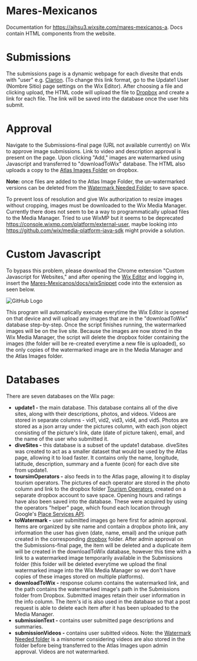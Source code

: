 # Mares-Mexicanos
Documentation for https://ajhsu3.wixsite.com/mares-mexicanos-a. Docs contain HTML components from the website.

# Submissions
The submissions page is a dynamic webpage for each divesite that ends with "user" e.g. [Clarion](
https://ajhsu3.wixsite.com/mares-mexicanos-a/update1/CLARION/user). (To change this link format, go to the Update1 User (Nombre Sitio) page settings on the Wix Editor). 
After choosing a file and clicking upload, the HTML code will upload the file to [Dropbox](https://www.dropbox.com/sh/wuzzxg4scugdczp/AABxXF0yRyzLp2CPfNA2Rg6Qa?dl=0) and create a link for each file. The link will be saved into the database once the user hits submit.

# Approval
Navigate to the Submissions-final page (URL not available currently) on Wix to approve image submissions. Link to video and description approval is present on the page. Upon clicking "Add," images are watermarked using Javascript and transferred to "downloadToWix" database. The HTML also uploads a copy to the [Atlas Images Folder](https://www.dropbox.com/sh/58l5ubjgp9v80pl/AAD5TSWpV60rpa6pdXAq8gvAa?dl=0) on dropbox. 

**Note:** once files are added to the Atlas Image Folder, the un-watermarked versions can be deleted from the [Watermark Needed Folder](https://www.dropbox.com/sh/wuzzxg4scugdczp/AABxXF0yRyzLp2CPfNA2Rg6Qa?dl=0) to save space.

To prevent loss of resolution and give Wix authorization to resize images without cropping, images must be downloaded to the Wix Media Manager. Currently there does not seem to be a way to programmatically upload files to the Media Manager. Tried to use WixMP but it seems to be deprecated https://console.wixmp.com/platform/external-user, maybe looking into https://github.com/wix/media-platform-java-sdk might provide a solution. 

# Custom Javascript
To bypass this problem, please download the Chrome extension "Custom Javascript for Websites," and after opening the [Wix Editor]( https://editor.wix.com/html/editor/web/renderer/edit/21569840-025d-43de-8b03-a334c8b939b0?metaSiteId=dac2ffff-65c3-4efe-b08c-af143a2fc025&editorSessionId=de3608d2-6017-47fa-ba34-53308d3954aa&referralInfo=dashboard) and logging in, insert the [Mares-Mexicanos/docs/wixSnippet](https://raw.githubusercontent.com/wjc011/Mares-Mexicanos/master/docs/wixSnippet.js) code into the extension as seen below. 

![GitHub Logo](https://www.dropbox.com/s/6dgo1pc4kqgew7b/69980026_934934786845855_4816457028169891840_n.png?raw=1)

This program will automatically execute everytime the Wix Editor is opened on that device and will upload any images that are in the "downloadToWix" database step-by-step. Once the script finishes running, the watermarked images will be on the live site. Because the images are now stored in the Wix Media Manager, the script will delete the dropbox folder containing the images (the folder will be re-created everytime a new file is uploaded), so the only copies of the watermarked image are in the Media Manager and the Atlas Images folder.

# Databases
There are seven databases on the Wix page:
* **update1 -** the main database. This database contains all of the dive sites, along with their descriptions, photos, and videos. Videos are stored in separate columns - vid1, vid2, vid3, vid4, and vid5. Photos are stored as a json array under the pictures column, with each json object consisting of the picture's link, date (date of picture taken), email, and the name of the user who submitted it. 
* **diveSites -** this database is a subset of the update1 database. diveSites was created to act as a smaller dataset that would be used by the Atlas page, allowing it to load faster. It contains only the name, longitude, latitude, description, summary and a fuente (icon) for each dive site from update1. 
* **toursimOperators -** also feeds in to the Atlas page, allowing it to display tourism operators. The pictures of each operator are stored in the photo column and link to the dropbox folder [Tourism Operators](https://www.dropbox.com/sh/inenqci41qmdxzk/AADABJmRtWmjBFm-TTo6k4AQa?dl=0), created on a separate dropbox account to save space. Opening hours and ratings have also been saved into the database. These were acquired by using the operators "helper" page, which found each location through Google's [Place Services API](https://developers.google.com/places/web-service/intro).
* **toWatermark -** user submitted images go here first for admin approval. Items are organized by site name and contain a dropbox photo link, any information the user has given (date, name, email) and the unique path created in the corresponding [dropbox](https://www.dropbox.com/sh/wuzzxg4scugdczp/AABxXF0yRyzLp2CPfNA2Rg6Qa?dl=0) folder. After admin approval on the Submissions-final page, the item will be deleted and a duplicate item will be created in the downloadToWix database, however this time with a link to a watermarked image temporarily available in the Submissions folder (this folder will be deleted everytime we upload the final watermarked image into the Wix Media Manager so we don't have copies of these images stored on multiple platforms).
* **downloadToWix -** response column contains the watermarked link, and the path contains the watermarked image's path in the Submissions folder from Dropbox. Submitted images retain their user information in the info column. The item's id is also used in the database so that a post request is able to delete each item after it has been uploaded to the Media Manager.
* **submissionText -** contains user submitted page descriptions and summaries.
* **submissionVideos -** contains user subitted videos. Note: the [Watermark Needed folder](https://www.dropbox.com/sh/wuzzxg4scugdczp/AABxXF0yRyzLp2CPfNA2Rg6Qa?dl=0) is a misnomer considering videos are also stored in the folder before being transferred to the Atlas Images upon admin approval. Videos are not watermarked.



